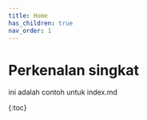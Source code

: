 ```yaml
---
title: Home
has_children: true
nav_order: 1
---
```


# Perkenalan singkat
ini adalah contoh untuk index.md

{:toc}

